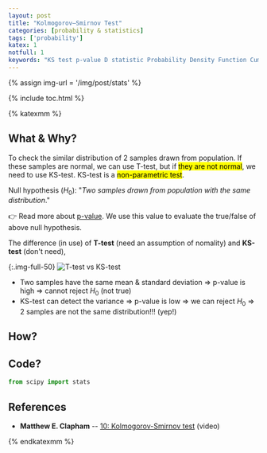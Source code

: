 ```yaml
---
layout: post
title: "Kolmogorov–Smirnov Test"
categories: [probability & statistics]
tags: ['probability']
katex: 1
notfull: 1
keywords: "KS test p-value D statistic Probability Density Function Cumulative distribution function ks-test Kolmogorov Smirnov distribution of 2 two samples the same null hypothesis H0"
---
```


{% assign img-url = '/img/post/stats' %}

{% include toc.html %}

{% katexmm %}

## What & Why?

To check the similar distribution of 2 samples drawn from population. If these samples are normal, we can use T-test, but if <mark>they are not normal</mark>, we need to use KS-test. KS-test is a <mark>non-parametric test</mark>.

Null hypothesis ($H_0$): "_Two samples drawn from population with the same distribution_."

👉 Read more about [p-value](/p-value). We use this value to evaluate the true/false of above null hypothesis.

The difference (in use) of **T-test** (need an assumption of nomality) and **KS-test** (don't need),

{:.img-full-50}
![T-test vs KS-test]({{img-url}}/t-test-ks-test.png)

- Two samples have the same mean & standard deviation ⇒ p-value is high ⇒ cannot reject $H_0$ (not true)
- KS-test can detect the variance ⇒ p-value is low ⇒ we can reject $H_0$ ⇒ 2 samples are not the same distribution!!! (yep!)

## How?

## Code?

~~~ python
from scipy import stats
~~~

## References

- **Matthew E. Clapham** -- [10: Kolmogorov-Smirnov test](https://www.youtube.com/watch?v=ZO2RmSkXK3c) (video)

{% endkatexmm %}